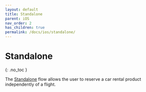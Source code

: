 ```yaml
---
layout: default
title: Standalone
parent: iOS
nav_order: 2
has_children: true
permalink: /docs/ios/standalone/
---
```


# Standalone

{: .no_toc }

The <a href="/docs/style-guide/user-flow#standalone-flow">Standalone</a> flow allows the user to reserve a car rental product independently of a flight.

